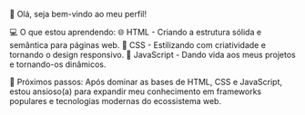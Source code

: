 👋 Olá, seja bem-vindo ao meu perfil!

💻 O que estou aprendendo:
🌐 HTML - Criando a estrutura sólida e semântica para páginas web.
🎨 CSS - Estilizando com criatividade e tornando o design responsivo.
🚀 JavaScript - Dando vida aos meus projetos e tornando-os dinâmicos.

🌱 Próximos passos:
Após dominar as bases de HTML, CSS e JavaScript, estou ansioso(a) para expandir meu conhecimento em frameworks populares e tecnologias modernas do ecossistema web.


